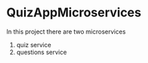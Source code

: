 # QuizAppMicroservices
In this project there are two microservices
1. quiz service
2. questions service
   
